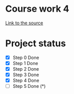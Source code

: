 # Course work 4
[Link to the source](https://skyengpublic.notion.site/4-8d361476111c483e92ee111b32f088e9)
# Project status
- [x] Step 0 Done
- [x] Step 1 Done
- [x] Step 2 Done
- [x] Step 3 Done
- [x] Step 4 Done
- [ ] Step 5 Done (*) 